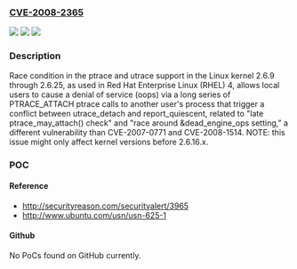 ### [CVE-2008-2365](https://cve.mitre.org/cgi-bin/cvename.cgi?name=CVE-2008-2365)
![](https://img.shields.io/static/v1?label=Product&message=n%2Fa&color=blue)
![](https://img.shields.io/static/v1?label=Version&message=%3D%20n%2Fa%20&color=brighgreen)
![](https://img.shields.io/static/v1?label=Vulnerability&message=n%2Fa&color=brighgreen)

### Description

Race condition in the ptrace and utrace support in the Linux kernel 2.6.9 through 2.6.25, as used in Red Hat Enterprise Linux (RHEL) 4, allows local users to cause a denial of service (oops) via a long series of PTRACE_ATTACH ptrace calls to another user's process that trigger a conflict between utrace_detach and report_quiescent, related to "late ptrace_may_attach() check" and "race around &dead_engine_ops setting," a different vulnerability than CVE-2007-0771 and CVE-2008-1514. NOTE: this issue might only affect kernel versions before 2.6.16.x.

### POC

#### Reference
- http://securityreason.com/securityalert/3965
- http://www.ubuntu.com/usn/usn-625-1

#### Github
No PoCs found on GitHub currently.

